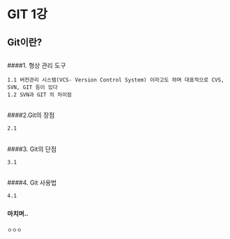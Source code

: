 # GIT 1강 
  ## Git이란?
##
###
####1. 형상 관리 도구  

    1.1 버전관리 시스템(VCS- Version Control System) 이라고도 하며 대표적으로 CVS, SVN, GIT 등이 있다
    1.2 SVN과 GIT 의 차이점 
##
###
####2.Git의 장점

    2.1
##
###
####3. Git의 단점

    3.1
##
###
####4. Git 사용법

    4.1
###
#### 마치며..
  
    ㅇㅇㅇ  
